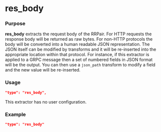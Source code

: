# res_body

### Purpose

**res_body** extracts the request body of the RRPair. For HTTP requests the response body will be returned as raw bytes. For non-HTTP protocols the body will be converted into a human readable JSON representation. The JSON itself can be modified by transforms and it will be re-inserted into the appropriate location within that protocol. For instance, if this extractor is applied to a GRPC message then a set of numbered fields in JSON format will be the output. You can then use a `json_path` transform to modify a field and the new value will be re-inserted.

### Usage

```json
"type": "res_body",
```

This extractor has no user configuration.

### Example

```json
"type": "res_body"
```
